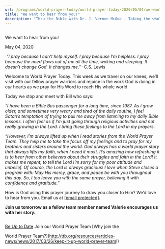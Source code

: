 ```yaml
---
url: /programs/world-prayer-today/world-prayer-today/2020/05/04/we-want-to-hear-from-you!
title: "We want to hear from you!"
description: "Thru the Bible with Dr. J. Vernon McGee - Taking the whole Word to the whole world"
---
```







## 
 We want to hear from you!


May 04, 2020




 *“I pray because I can’t help myself. I pray because I’m helpless. I pray because the need flows out of me all the time, waking and sleeping. It doesn’t change God. It changes me.”* -C.S. Lewis


Welcome to World Prayer Today. This week as we travel on our knees, we’ll visit with our fellow prayer warriors and rejoice in the work God is doing in *our* hearts as we pray for His Word to reach His whole world. 


Today we stop and meet with Bill who says:


*“I have been a Bible Bus passenger for a long time, since 1987. As I grow older, and sometimes very weary and tired of the daily routine, I feel Satan’s temptation of trying to pull me away from listening to my daily Bible lessons. I often feel as if I’m just going through religious activities and not really growing in the Lord. I bring these feelings to the Lord in my prayers.*


*“However, I’m always lifted up when I read stories from the World Prayer Team. They help me to take the focus off my feelings and to pray for my brothers and sisters around the world. God always has a world prayer story that always lifts my faith, when I need it most. It’s amazing how refreshing it is to hear from other believers about their struggles and faith in the Lord! It makes me repent, to tell the Lord I’m sorry for my poor attitude and unbelief. Of course, the Lord is always gracious! I love when Steve closes a program with: May His mercy, grace, and peace be with you throughout this day. So, I too leave you with the same prayer, believing it with confidence and gratitude.”*


How is God using this prayer journey to draw you closer to Him? We’d love to hear from you. Email us at [[email protected]](/cdn-cgi/l/email-protection#eba98289878ea99e98abbfbfa9c584998c)**.**


**Join us tomorrow as a fellow team member named Valerie encourages us with her story.**







## 




[Be Up to Date](http://feeds.feedburner.com/WorldPrayerToday "World Prayer Today RSS Feed")
Join our World Prayer Team
[Why join the  

World Prayer Team?](http://ttb.org/resources/articles-news/news/2017/03/26/keep-it-up-world-prayer-team!)




